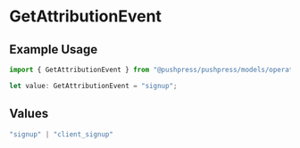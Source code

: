 # GetAttributionEvent

## Example Usage

```typescript
import { GetAttributionEvent } from "@pushpress/pushpress/models/operations";

let value: GetAttributionEvent = "signup";
```

## Values

```typescript
"signup" | "client_signup"
```